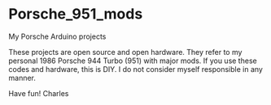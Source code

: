 # Porsche_951_mods
My Porsche Arduino projects

These projects are open source and open hardware. They refer to my personal 1986 Porsche 944 Turbo (951) with major mods.
If you use these codes and hardware, this is DIY. I do not consider myself responsible in any manner.

Have fun!
Charles
